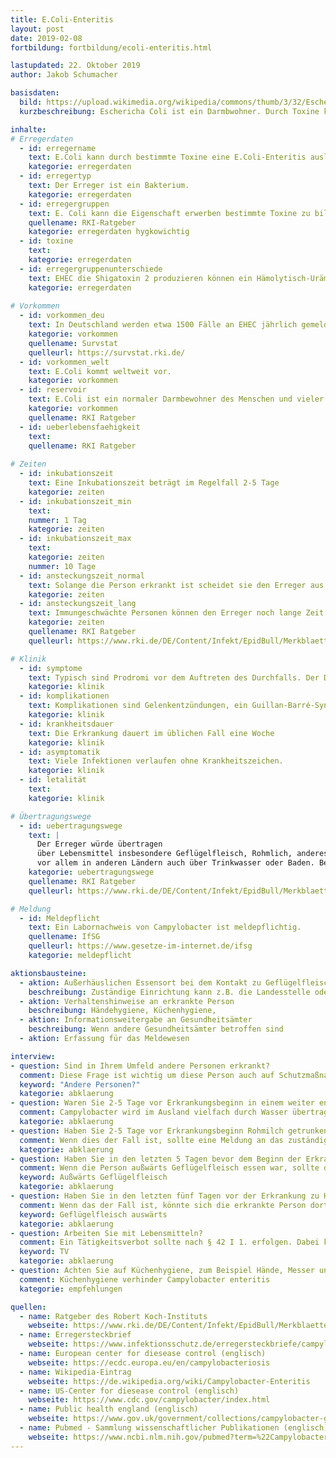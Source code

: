 ```yaml
---
title: E.Coli-Enteritis
layout: post
date: 2019-02-08
fortbildung: fortbildung/ecoli-enteritis.html

lastupdated: 22. Oktober 2019
author: Jakob Schumacher

basisdaten:
  bild: https://upload.wikimedia.org/wikipedia/commons/thumb/3/32/EscherichiaColi_NIAID.jpg/800px-EscherichiaColi_NIAID.jpg
  kurzbeschreibung: Eschericha Coli ist ein Darmbwohner. Durch Toxine kann er Erkrankungen auslösen. Er kann in mehreren Kategorien gemeldet werden.

inhalte:  
# Erregerdaten
  - id: erregername
    text: E.Coli kann durch bestimmte Toxine eine E.Coli-Enteritis auslösen
    kategorie: erregerdaten
  - id: erregertyp
    text: Der Erreger ist ein Bakterium. 
    kategorie: erregerdaten
  - id: erregergruppen
    text: E. Coli kann die Eigenschaft erwerben bestimmte Toxine zu bilden. Bei bestimmten Toxinen wird dem Erreger dann ein spezieller Name zugeschrieben. ETEC (produziert Enterotoxin), EHEC (produziert Shigatoxin), EPEC (produziert EAF), EAEC (produziert aggregierende Enterotoxine), EIEC (produziert invasive Enterotoxine).  
    quellename: RKI-Ratgeber 
    kategorie: erregerdaten hygkowichtig
  - id: toxine
    text: 
    kategorie: erregerdaten
  - id: erregergruppenunterschiede
    text: EHEC die Shigatoxin 2 produzieren können ein Hämolytisch-Urämisches-Syndrom hervorrufen
    kategorie: erregerdaten
    
# Vorkommen
  - id: vorkommen_deu
    text: In Deutschland werden etwa 1500 Fälle an EHEC jährlich gemeldet und etwas weniger als 100 HUS Fälle.
    kategorie: vorkommen
    quellename: Survstat
    quelleurl: https://survstat.rki.de/
  - id: vorkommen_welt
    text: E.Coli kommt weltweit vor.
    kategorie: vorkommen
  - id: reservoir
    text: E.Coli ist ein normaler Darmbewohner des Menschen und vieler Tiere. Erkrankungen durch E.Coli mit Toxinen kommen weltweit vor
    kategorie: vorkommen
    quellename: RKI Ratgeber
  - id: ueberlebensfaehigkeit
    text: 
    quellename: RKI Ratgeber
    
# Zeiten
  - id: inkubationszeit
    text: Eine Inkubationszeit beträgt im Regelfall 2-5 Tage
    kategorie: zeiten
  - id: inkubationszeit_min
    text: 
    nummer: 1 Tag
    kategorie: zeiten
  - id: inkubationszeit_max
    text:
    kategorie: zeiten
    nummer: 10 Tage
  - id: ansteckungszeit_normal
    text: Solange die Person erkrankt ist scheidet sie den Erreger aus. Auch nach dem Ende der Symptome wird der Erreger über Wochen ausgeschieden
    kategorie: zeiten
  - id: ansteckungszeit_lang 
    text: Immungeschwächte Personen können den Erreger noch lange Zeit ausscheiden
    kategorie: zeiten
    quellename: RKI Ratgeber
    quelleurl: https://www.rki.de/DE/Content/Infekt/EpidBull/Merkblaetter/Ratgeber_Campylobacter.html

# Klinik
  - id: symptome
    text: Typisch sind Prodromi vor dem Auftreten des Durchfalls. Der Durchfall kann auch blutig sein
    kategorie: klinik
  - id: komplikationen
    text: Komplikationen sind Gelenkentzündungen, ein Guillan-Barré-Syndrom. Diskutiert werden Reizdarmsyndrom und chronisch-entzündliche Darmerkrankungen.
    kategorie: klinik
  - id: krankheitsdauer
    text: Die Erkrankung dauert im üblichen Fall eine Woche
    kategorie: klinik
  - id: asymptomatik
    text: Viele Infektionen verlaufen ohne Krankheitszeichen.
    kategorie: klinik
  - id: letalität
    text: 
    kategorie: klinik

# Übertragungswege
  - id: uebertragungswege
    text: | 
      Der Erreger würde übertragen 
      über Lebensmittel insbesondere Geflügelfleisch, Rohmlich, anderes Fleisch 
      vor allem in anderen Ländern auch über Trinkwasser oder Baden. Bei C. fetus kann eine Mutter ihr Kind intrauterin oder perinatal infizieren.
    kategorie: uebertragungswege
    quellename: RKI Ratgeber
    quelleurl: https://www.rki.de/DE/Content/Infekt/EpidBull/Merkblaetter/Ratgeber_Campylobacter.html

# Meldung
  - id: Meldepflicht
    text: Ein Labornachweis von Campylobacter ist meldepflichtig.
    quellename: IfSG
    quelleurl: https://www.gesetze-im-internet.de/ifsg
    kategorie: meldepflicht

aktionsbausteine:
  - aktion: Außerhäuslichen Essensort bei dem Kontakt zu Geflügelfleisch bestand den zuständigen Einrichtung mitteilen.
    beschreibung: Zuständige Einrichtung kann z.B. die Landesstelle oder eine Lebensmittelaufsichtsbehörde sein. Eine Mitteilung könnte z.B. über eine öffentlichen Kommentar in der Meldesoftware erfolgen.
  - aktion: Verhaltenshinweise an erkrankte Person
    beschreibung: Händehygiene, Küchenhygiene, 
  - aktion: Informationsweitergabe an Gesundheitsämter
    beschreibung: Wenn andere Gesundheitsämter betroffen sind
  - aktion: Erfassung für das Meldewesen

interview:     
- question: Sind in Ihrem Umfeld andere Personen erkrankt?
  comment: Diese Frage ist wichtig um diese Person auch auf Schutzmaßnahmen hinzuweisen, etwas über die Übertragung der Erkrankung herauszufinden und gegebenenfalls eine Ausbruchsuntersuchung zu starten.
  keyword: "Andere Personen?"
  kategorie: abklaerung
- question: Waren Sie 2-5 Tage vor Erkrankungsbeginn in einem weiter entfernten Land mit potentiell niedrigen hygienischen Standards?
  comment: Campylobacter wird im Ausland vielfach durch Wasser übertragen. Die erkrankte Person sollte beim nächsten Aufenthalt die wichtigsten Regeln kennen zum Trinken, Zähneputzen usw. nur Wasser aus originalverpackten Flaschen verwenden. Gemüse schälen oder mit originalverpacktem Wasser waschen und Fleisch sollte nur gut durchgegart gegessen werden.
  kategorie: abklaerung
- question: Haben Sie 2-5 Tage vor Erkrankungsbeginn Rohmilch getrunken?
  comment: Wenn dies der Fall ist, sollte eine Meldung an das zuständige Lebensmittelaufsichtsamt erfolgen. Die erkrankte Person sollte Wissen, das Rohmilch vor dem Konsum unbedingt abgekocht werden sollte. In der Vergangenheit hat es Ausbrüche durch Rohmilch gegeben.
  kategorie: abklaerung
- question: Haben Sie in den letzten 5 Tagen bevor dem Beginn der Erkrankung außwärts Geflügelfleisch gegessen? Wenn Ja, wo genau?
  comment: Wenn die Person außwärts Geflügelfleisch essen war, sollte der Name des Essensortes in einem öffentlichen Kommentar vermerkt werden. Das hilft der Landestelle einem Ausbruch auf die Spur zu kommen.
  keyword: Außwärts Geflügelfleisch
  kategorie: abklaerung
- question: Haben Sie in den letzten fünf Tagen vor der Erkrankung zu Hause Geflügelfleisch gegessen?
  comment: Wenn das der Fall ist, könnte sich die erkrankte Person dort angesteckt haben. Insbesondere wenn die Person selber gekoch hat
  keyword: Geflügelfleisch auswärts
  kategorie: abklaerung
- question: Arbeiten Sie mit Lebensmitteln?
  comment: Ein Tätigkeitsverbot sollte nach § 42 I 1. erfolgen. Dabei kann unterschieden werden zwischen Personen, die besonders intensiv mit gefährlichen Lebensmitteln arbeiten (z.B. ein Koch, der Salat oder andere rohe Produkte zubereitet) oder eine Person, die das nicht tut (z.B. jemand in der Essensausgabe)
  keyword: TV
  kategorie: abklaerung
- question: Achten Sie auf Küchenhygiene, zum Beispiel Hände, Messer und Brettchen nach dem Fleisschneiden waschen. Gerne schicke ich Ihnen einen Link
  comment: Küchenhygiene verhinder Campylobacter enteritis
  kategorie: empfehlungen

quellen:
  - name: Ratgeber des Robert Koch-Instituts
    webseite: https://www.rki.de/DE/Content/Infekt/EpidBull/Merkblaetter/Ratgeber_Campylobacter.html
  - name: Erregersteckbrief
    webseite: https://www.infektionsschutz.de/erregersteckbriefe/campylobacter/
  - name: European center for diesease control (englisch)
    webseite: https://ecdc.europa.eu/en/campylobacteriosis
  - name: Wikipedia-Eintrag
    webseite: https://de.wikipedia.org/wiki/Campylobacter-Enteritis
  - name: US-Center for diesease control (englisch)
    webseite: https://www.cdc.gov/campylobacter/index.html
  - name: Public health england (englisch)
    webseite: https://www.gov.uk/government/collections/campylobacter-guidance-data-and-analysis
  - name: Pubmed - Sammlung wissenschaftlicher Publikationen (englisch)
    webseite: https://www.ncbi.nlm.nih.gov/pubmed?term=%22Campylobacter+Infections%22%5BMesh%5D
---
```

